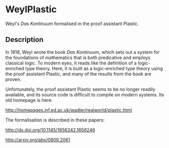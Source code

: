 # WeylPlastic

Weyl's *Das Kontinuum* formalised in the proof assistant Plastic.

## Description

In 1918, Weyl wrote the book *Das Kontinuum*, which sets out a system for the foundations of mathematics that is both predicative and employs classical logic.  To modern eyes, it reads like the definition of a logic-enriched type theory.  Here, it is built as a logic-enriched type theory using the proof assistant Plastic, and many of the results from the book are proven.

Unfortunately, the proof assistant Plastic seems to be no longer readily available, and its source code is difficult to compile on modern systems.  Its old homepage is here:

http://homepages.inf.ed.ac.uk/wadler/realworld/plastic.html

The formalisation is described in these papers:

http://dx.doi.org/10.1145/1656242.1656246

http://arxiv.org/abs/0809.2061


